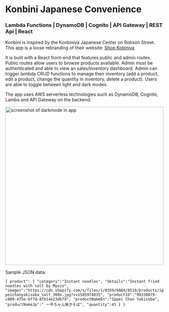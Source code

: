 # Konbini Japanese Convenience

### Lambda Functions | DynamoDB | Cognito | API Gateway | REST Api | React

Konbini is inspired by the Konbiniya Japanese Center on Robson Street.
This app is a loose rebranding of their website: [Shop Kobiniya](https://shop.konbiniya.com/)

It is built with a React front-end that features public and admin routes. Public routes allow users to browse products available. Admin must be authenticated and able to view an sales/inventory dashboard. Admin can trigger lambda CRUD functions to manage their inventory (add a product, edit a product, change the quantity in inventory, delete a product). Users are able to toggle between light and dark modes.

The app uses AWS serverless technologies such as DynamoDB, Cognito, Lamba and API Gateway on the backend.

<img src="public/kb-darkmode.gif" alt="screenshot of darkmode in app" width="500">

Sample JSON data:

`{ product": { "category":"Instant noodles", "details":"Instant fried noodles with salt by Myojo", "images":"https://cdn.shopify.com/s/files/1/0359/6084/8519/products/ippeichanyakisoba_salt_360x.jpg?v=1585974035", "productId":"99338079-c809-475e-bf7d-8fb14e23db7d", "productNameEn":"Ippei Chan Yakisoba", "productNameJp":" 一平ちゃん焼きそば", "quantity":45 } }`
